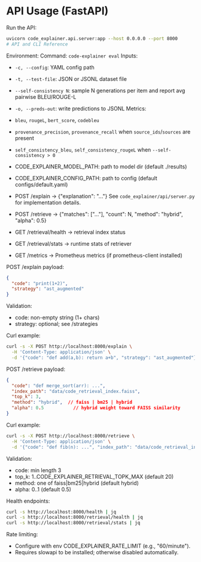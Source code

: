 # API Usage (FastAPI)

Run the API:

```bash
uvicorn code_explainer.api.server:app --host 0.0.0.0 --port 8000
# API and CLI Reference
```

Environment:
Command: `code-explainer eval`
Inputs:
  - `-c, --config`: YAML config path
  - `-t, --test-file`: JSON or JSONL dataset file
  - `--self-consistency N`: sample N generations per item and report avg pairwise BLEU/ROUGE-L
  - `-o, --preds-out`: write predictions to JSONL
Metrics:
  - `bleu`, `rougeL`, `bert_score`, `codebleu`
  - `provenance_precision`, `provenance_recall` when `source_ids`/`sources` are present
  - `self_consistency_bleu`, `self_consistency_rougeL` when `--self-consistency > 0`
- CODE_EXPLAINER_MODEL_PATH: path to model dir (default ./results)
- CODE_EXPLAINER_CONFIG_PATH: path to config (default configs/default.yaml)

- POST /explain -> {"explanation": "..."}
See `code_explainer/api/server.py` for implementation details.
 - POST /retrieve -> {"matches": ["..."], "count": N, "method": "hybrid", "alpha": 0.5}
 - GET /retrieval/health -> retrieval index status
 - GET /retrieval/stats -> runtime stats of retriever
 - GET /metrics -> Prometheus metrics (if prometheus-client installed)

POST /explain payload:
```json
{
  "code": "print(1+2)",
  "strategy": "ast_augmented"
}
```

Validation:
- code: non-empty string (1+ chars)
- strategy: optional; see /strategies

Curl example:
```bash
curl -s -X POST http://localhost:8000/explain \
  -H 'Content-Type: application/json' \
  -d '{"code": "def add(a,b): return a+b", "strategy": "ast_augmented"}' | jq
```

POST /retrieve payload:
```json
{
  "code": "def merge_sort(arr): ...",
  "index_path": "data/code_retrieval_index.faiss",
  "top_k": 3,
  "method": "hybrid",  // faiss | bm25 | hybrid
  "alpha": 0.5           // hybrid weight toward FAISS similarity
}
```

Curl example:
```bash
curl -s -X POST http://localhost:8000/retrieve \
  -H 'Content-Type: application/json' \
  -d '{"code": "def fib(n): ...", "index_path": "data/code_retrieval_index.faiss", "top_k": 3}' | jq
```

Validation:
- code: min length 3
- top_k: 1..CODE_EXPLAINER_RETRIEVAL_TOPK_MAX (default 20)
 - method: one of faiss|bm25|hybrid (default hybrid)
 - alpha: 0..1 (default 0.5)

Health endpoints:
```bash
curl -s http://localhost:8000/health | jq
curl -s http://localhost:8000/retrieval/health | jq
curl -s http://localhost:8000/retrieval/stats | jq
```

Rate limiting:
- Configure with env CODE_EXPLAINER_RATE_LIMIT (e.g., "60/minute").
- Requires slowapi to be installed; otherwise disabled automatically.
